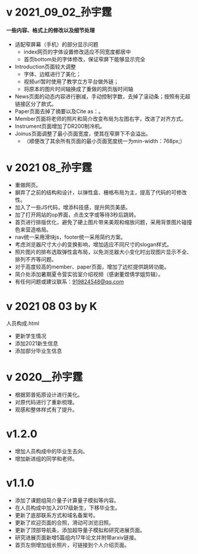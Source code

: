 
# v 2021_09_02_孙宇霆
<h4> 一些内容、格式上的修改以及细节处理</h4>

* 适配窄屏幕（手机）的部分显示问题
  * index网页的字体设置修改适应不同宽度都居中
  * 首页bottom处的字体修改，保证窄屏下能够显示完全
* Introduction页面较大调整
  * 字体、边框进行了美化；
  * 视频url暂时使用了教学立方平台做外链；
  * 将原本的图片时间轴换成了重做的网页版时间轴
* News页面的动态内容进行删减，手动控制字数，去掉了滚动条；按照有无超链接区分了款式。
* Paper页面去掉了摘要以及Cite as：。
* Member页面将老师的照片和简介改变布局为左图右字，改进了对齐方式。
* Instrument页面增加了DR200制冷机。
* Joinus页面调整了最小页面宽度，使其在窄屏下不会溢出。
  * （顺便改了其余所有页面的最小页面宽度统一为min-width：768px;）




# v 2021 08_孙宇霆

* 重做网页。
* 摒弃了之前的结构和设计，以弹性盒、栅格布局为主，提高了代码的可修改性。
* 加入了一些JS代码，增添科技感，提升网页美感。
* 加了打开网站的op界面，点击文字或等待3秒后跳转。
* 首页进行排版优化，避免了硬上图片带来美观和缩放问题，采用背景图片碰撞色来营造格局。
* nav统一采用滑块js，footer统一采用简约方案。
* 考虑浏览器尺寸大小的变换影响，增加适应不同尺寸的slogan样式。
* 照片图片的排布选取弹性盒布局，以免浏览器大小变化时出现图片显示不全、排列不齐等问题。
* 对于高度较高的member、paper页面，增加了边栏提供跳转功能。
* 简介处添加暑期夏令营实验室介绍视频（感谢董煜倩学姐剪辑）。
* 有任何问题或建议联系：919824548@qq.com


# v 2021 08 03 by K

人员构成.html
* 更新学生情况
* 添加2021新生信息
* 添加部分毕业生信息

# v 2020__孙宇霆

* 根据郭普拓原设计进行美化。
* 对原代码进行了重新梳理。
* 观感和整体样式有了提升。

# v1.2.0 

* 增加人员构成中的毕业生去向。
* 增加新进组的同学和老师。

# v1.1.0 

* 添加了课题组简介量子计算量子模拟等内容。
* 在人员构成中加入2017级新生，下移毕业生。
* 更新了底部联系方式和域名备案号。
* 更新了欢迎页面的合照，滑动可浏览旧照。 
* 更新了顶部导航条，添加超导量子模拟和研究进展页面。
* 研究进展页面新增5篇组内17年论文并附带arxiv链接。
* 首页左侧增加组长照片，可链接到个人介绍页面。
